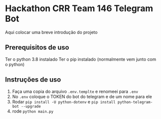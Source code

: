 # Hackathon CRR Team 146 Telegram Bot

Aqui colocar uma breve introdução do projeto

## Prerequisitos de uso

Ter o python 3.8 instalado
Ter o pip instalado (normalmente vem junto com o python)

## Instruções de uso

1. Faça uma copia do arquivo `.env.templte` e renomeei para `.env`
1. No `.env` coloque o TOKEN do bot do telegram e de um nome para ele
1. Rodar `pip install -U python-dotenv` e `pip install python-telegram-bot --upgrade`
1. rode `python main.py`
